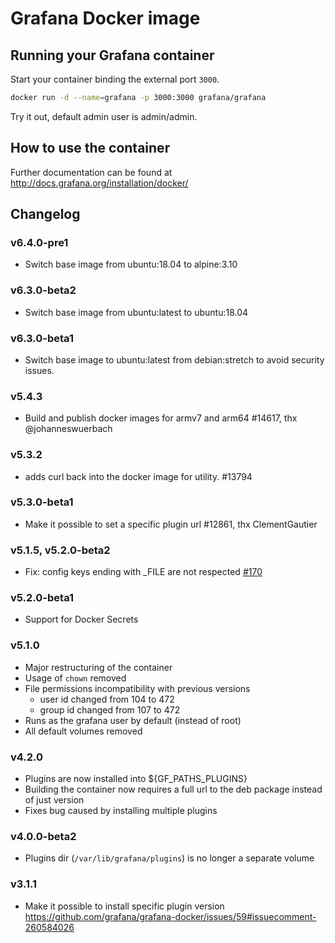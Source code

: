 # Grafana Docker image

## Running your Grafana container

Start your container binding the external port `3000`.

```bash
docker run -d --name=grafana -p 3000:3000 grafana/grafana
```

Try it out, default admin user is admin/admin.

## How to use the container

Further documentation can be found at http://docs.grafana.org/installation/docker/

## Changelog

### v6.4.0-pre1

* Switch base image from ubuntu:18.04 to alpine:3.10

### v6.3.0-beta2
* Switch base image from ubuntu:latest to ubuntu:18.04

### v6.3.0-beta1
* Switch base image to ubuntu:latest from debian:stretch to avoid security issues.

### v5.4.3
* Build and publish docker images for armv7 and arm64 #14617, thx @johanneswuerbach

### v5.3.2
* adds curl back into the docker image for utility. #13794

### v5.3.0-beta1
* Make it possible to set a specific plugin url #12861, thx ClementGautier

### v5.1.5, v5.2.0-beta2
* Fix: config keys ending with _FILE are not respected [#170](https://github.com/grafana/grafana-docker/issues/170)

### v5.2.0-beta1
* Support for Docker Secrets

### v5.1.0
* Major restructuring of the container
* Usage of `chown` removed
* File permissions incompatibility with previous versions
  * user id changed from 104 to 472
  * group id changed from 107 to 472
* Runs as the grafana user by default (instead of root)
* All default volumes removed

### v4.2.0
* Plugins are now installed into ${GF_PATHS_PLUGINS}
* Building the container now requires a full url to the deb package instead of just version
* Fixes bug caused by installing multiple plugins

### v4.0.0-beta2
* Plugins dir (`/var/lib/grafana/plugins`) is no longer a separate volume

### v3.1.1
* Make it possible to install specific plugin version https://github.com/grafana/grafana-docker/issues/59#issuecomment-260584026
